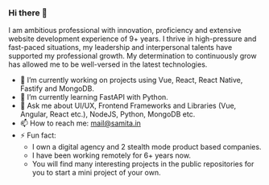 ### Hi there 👋
I am ambitious professional with innovation, proficiency and extensive website development experience of 9+ years. I thrive in high-pressure and fast-paced situations, my leadership and interpersonal talents have supported my professional growth. My determination to continuously grow has allowed me to be well-versed in the latest technologies.

- 🔭 I’m currently working on projects using Vue, React, React Native, Fastify and MongoDB.
- 🌱 I’m currently learning FastAPI with Python.
- 💬 Ask me about UI/UX, Frontend Frameworks and Libraries (Vue, Angular, React etc.), NodeJS, Python, MongoDB etc.
- 📫 How to reach me: mail@samita.in
- ⚡ Fun fact:  
  - I own a digital agency and 2 stealth mode product based companies.
  - I have been working remotely for 6+ years now.
  - You will find many interesting projects in the public repositories for you to start a mini project of your own. 

<!--
**littlemissbot/littlemissbot** is a ✨ _special_ ✨ repository because its `README.md` (this file) appears on your GitHub profile.

Here are some ideas to get you started:

- 🔭 I’m currently working on ...
- 🌱 I’m currently learning ...
- 👯 I’m looking to collaborate on ...
- 🤔 I’m looking for help with ...
- 💬 Ask me about ...
- 📫 How to reach me: ...
- 😄 Pronouns: ...
- ⚡ Fun fact: ...
-->
